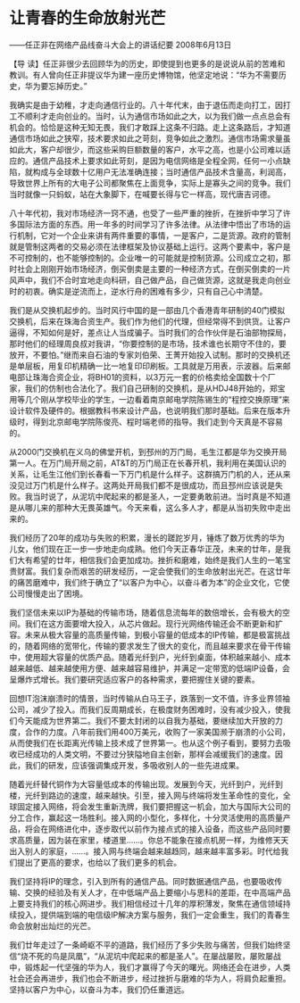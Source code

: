 # 让青春的生命放射光芒

——任正非在网络产品线奋斗大会上的讲话纪要 2008年6月13日

【导 读】任正非很少去回顾华为的历史，即使提到也更多的是说说从前的苦难和教训。有人曾向任正非提议华为建一座历史博物馆，他坚定地说：“华为不需要历史，华为要忘掉历史。”

我确实是由于幼稚，才走向通信行业的。八十年代末，由于退伍而走向打工，因打工不顺利才走向创业的。当时，认为通信市场如此之大，以为我们做一点点总会有机会的。恰恰是这种无知无畏，我们才敢踩上这条不归路。走上这条路后，才知道通信市场如此之狭窄，技术要求如此之苛刻，竞争如此之激烈。通信市场需求量虽如此大，客户却很少，而这些采购巨额数量的客户，水平之高，也是小公司难以适应的。通信产品技术上要求如此苛刻，是因为电信网络是全程全网，任何一小点缺陷，就构成与全球数十亿用户无法准确连接；当时通信产品技术含量高，利润高，导致世界上所有的大电子公司都聚焦在上面竞争，实际上是寡头之间的竞争。我们当时就像一只蚂蚁，站在大象脚下，在喊要长得与它一样高，现代唐吉诃德。

八十年代初，我对市场经济一窍不通，也受了一些严重的挫折，在挫折中学习了许多国际法方面的东西。用一年多的时间学习了许多法律。从法律中悟出了市场的运行机制，它对一个企业来讲有两件重要的事情，一是客户，二是货源。政府的管制就是管制这两者的交易必须在法律框架及协议基础上运行。这两个要素中，客户是不可控制的，也不能够控制的。企业唯一的可能就是控制货源。公司成立之初，那时社会上刚刚开始市场经济，倒买倒卖是主要的一种经济方式，在倒买倒卖的一片风声中，我们不合时宜地走向科研，自己做产品，自己做货源，这就是我走向创业时的初衷。确实是逆流而上，逆水行舟的困难有多少，只有自己心中清楚。

我们是从交换机起步的。当时风行中国的是一部由几个香港青年研制的40门模拟交换机，后来在珠海合资生产。我们作为他们的代理，但经常得不到供货。让客户逼得，不知如何是好，差点让人当成骗子。当时我们的合作伙伴是石油部物探局，那时他们的经理周良叔对我讲，“你要控制的是市场，技术谁也长期守不住的，要放开，不要怕。”继而来自石油的专家刘伯荣、王菁开始投入试制。那时的交换机还是单层板，用复印机精确一比一地复印印刷板。工具就是万用表，示波器。后来邮电部让珠海合资企业，将BH01的资料，以3万元一套的价格卖给全国数十个厂家，我们的仿制也合法化了。我们自己研制的交换机，是从HDJ48开始的，郑宝用等几个刚从学校毕业的学生，一边看着南京邮电学院陈锡生的“程控交换原理”来设计软件及硬件的。根据教科书来设计产品，也说明我们那时基础。后来在版本升级时，得到北京邮电学院陈俊亮、程时端老师的指导。我们走到今天真是不容易的。

从2000门交换机在义乌的佛堂开机，到邳州的万门局，毛生江都是华为交换开局第一人。在万门局开局之前，AT&T的万门局正在长春开机，我利用在美国认识的关系，让毛生江他们到长春看一下万门机是什么样子。这群搞万门机的人，还从来没见过万门机是什么样子。这两处开局我们都不是很成功，而且邳州应该说是失败。我当时说了，从泥坑中爬起来的都是圣人，一定要勇敢前进。当时真是不知道是从哪儿来的那种大无畏英雄气。今天来看，这么多人才，都是从当初失败中走出来的。

我们经历了20年的成功与失败的积累，漫长的蹉跎岁月，锤炼了数万优秀的华为儿女，他们现在正一步一步地走向成熟。他们今天正春华正茂，未来的廿年，是我们大有希望的廿年，相信我们会更加成功。挫折和磨难，始终是我们人生的一笔宝贵财富。我们复杂而艰苦的研发经历，一定会使我们的生命放射出光芒。在这廿年的痛苦磨难中，我们终于确立了“以客户为中心，以奋斗者为本”的企业文化，它使公司慢慢走出了困境。

我们坚信未来以IP为基础的传输市场，随着信息流每年的数倍增长，会有极大的空间。我们在这方面要增大投入，从芯片做起。现行光网络传输还会不断更新和扩容。未来从极大容量的高质量传输，到极小容量的低成本的IP传输，都是极富挑战的，随着网络的宽带化，传输的要求发生了很大的变化，而且越来要求在骨干传输中，使用超大容量的优质产品。随着光纤到户，光纤到桌面，体积越来越小、成本越来越低、越来越使用方便、越来越容易维护，并满足一定带宽的低端IP设备，会呈爆炸式增长。我们要研究适应客户的各种需求，要把握住关键的要素。

回想IT泡沫崩溃时的情景，当时传输从白马王子，跌落到一文不值，许多业界领袖公司，减少了投入。而我们反周期成长，在极度财务困难时，没有减少投入，使我们今天能成为世界第二。我们不要太封闭的以自我为基础，要继续加大开放的力度，合作的力度。八年前我们用400万美元，收购了一家美国濒于崩溃的小公司，从而使我们在长距离光传输上技术成了世界第一。也从这个例子看到，要努力去吸收已经成功的人类文明，不要过分狭隘地自主创新，那样会减缓我们的速度。因此，我们的研发，应该强调集成开发，多吸收别人的一些先进成果。

随着光纤替代铜作为大容量低成本的传输出现。发展到今天，光纤到户，光纤到楼，光纤到路边的速度，越来越快。引至，接入网与终端将发生革命性的变化，全球固定接入网络，将会发生重新洗牌，我们要把握这一机会，加大与国际大公司的分工合作，赢起这一场胜利。接入网的小型化，多样化，十分灵活使用的高质量产品，将会在网络进化中，逐步取代以前作为接点式的接入设备，而这些产品同时要求高质量，因为装在家里，楼道里……。你总不能象在接点机房一样，为维修天天出入别人的家庭，……。接入网与终端会越来越趋同，越来越丰富多彩。时代给我们提出了更高的要求，也给以了我们更多的机会。

我们坚持将IP的理念，引入到所有的通信产品。同时数据通信产品，也要吸收传输、交换的经验及有关人才，在中低端产品上要缩小与思科的差距，在中高端产品上要支持我们的核心网进步。我们相信经过十几年的厚积薄发，聚焦在通信领域持续投入，提供端到端的电信级IP解决方案与服务，我们一定会重生，我们的青春生命会放射出灿烂的光芒。

我们廿年走过了一条崎岖不平的道路，我们经历了多少失败与痛苦，但我们始终坚信“烧不死的鸟是凤凰”，“从泥坑中爬起来的都是圣人”。在屡战屡败，屡败屡战中，锻炼起一代坚强的华为人，我们才赢得了今天的曙光。网络还会在进步，人类社会还会再进步，我们也会不断进步，经过挫折与磨难的华为人，将肩负起重担。坚持以客户为中心，以奋斗为本，我们仍任重道远。

